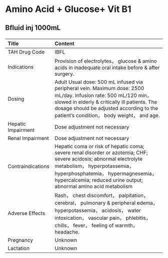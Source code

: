 # Amino Acid + Glucose+ Vit B1

## Bfluid inj 1000mL

##### 

| Title              | Content                                                                                                                                                                                                                                                      |
|:-------------------|:-------------------------------------------------------------------------------------------------------------------------------------------------------------------------------------------------------------------------------------------------------------|
| TAH Drug Code      | IBFL                                                                                                                                                                                                                                                         |
| Indications        | Provision of electrolytes， glucose & amino acids in inadequate oral intake before & after surgery.                                                                                                                                                          |
| Dosing             | Adult Usual dose: 500 mL infused via peripheral vein. Maximum dose: 2500 mL/day. Infusion rate: 500 mL/120 min， slowed in elderly & critically ill patients. The dosage should be adjusted according to the patient’s condition， body weight， and age.    |
| Hepatic Impairment | Dose adjustment not necessary                                                                                                                                                                                                                                |
| Renal Impairment   | Dose adjustment not necessary                                                                                                                                                                                                                                |
| Contraindications  | Hepatic coma or risk of hepatic coma; severe renal disorder or azotemia; CHF; severe acidosis; abnormal electrolyte metabolism， hyperpotassemia， hyperphosphatemia， hypermagnesemia， hypercalcemia; reduced urine output; abnormal amino acid metabolism |
| Adverse Effects    | Rash， chest discomfort， palpitation， cerebral， pulmonary & peripheral edema， hyperpotassemia， acidosis， water intoxication， vascular pain， phlebitis， chills， fever， feeling of warmth， headache.                                               |
| Pregnancy          | Unknown                                                                                                                                                                                                                                                      |
| Lactation          | Unknown                                                                                                                                                                                                                                                      |

